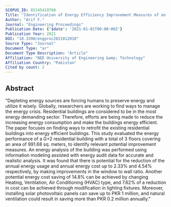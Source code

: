 ```yaml
---
SCOPUS_ID: 85145419760
Title: "Identification of Energy Efficiency Improvement Measures of an Existing Residential Building Using Audit-Assisted Energy Simulation and Analysis †"
Author: "Arif F."
Journal: "Engineering Proceedings"
Publication Date: {'$date': '2021-01-01T00:00:00Z'}
Publication Year: 2021
DOI: "10.3390/engproc2021012018"
Source Type: "Journal"
Document Type: "ar"
Document Type Description: "Article"
Affiliation: "NED University of Engineering &amp; Technology"
Affiliation Country: "Pakistan"
Cited by count: 2
---
```


## Abstract
"Depleting energy sources are forcing humans to preserve energy and utilize it wisely. Globally, researchers are working to find ways to manage the energy crisis. Residential buildings are considered to be in the most energy demanding sector. Therefore, efforts are being made to reduce the increasing energy consumption and make the buildings energy efficient. The paper focuses on finding ways to retrofit the existing residential buildings into energy efficient buildings. This study evaluated the energy performance of a G+2 residential building with a total of 3 floors covering an area of 991.68 sq. meters, to identify relevant potential improvement measures. An energy analysis of the building was performed using information modeling assisted with energy audit data for accurate and realistic analysis. It was found that there is potential for the reduction of the annual energy usage and annual energy cost up to 2.33% and 4.54% respectively, by making improvements in the window to wall ratio. Another potential energy cost saving of 14.8% can be achieved by changing Heating, Ventilation, Air Conditioning (HVAC) type, and 7.62% of a reduction in cost can be achieved through modification in lighting fixtures. Moreover, installing solar photovoltaic panels can save up to PKR 1 million, and natural ventilation could result in saving more than PKR 0.2 million annually."

